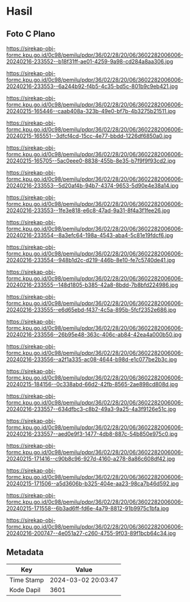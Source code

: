 # Hasil

## Foto C Plano

https://sirekap-obj-formc.kpu.go.id/0c98/pemilu/pdpr/36/02/28/20/06/3602282006006-20240216-233552--b18f31ff-ae01-4259-9a98-cd284a8aa306.jpg

https://sirekap-obj-formc.kpu.go.id/0c98/pemilu/pdpr/36/02/28/20/06/3602282006006-20240216-233553--6a244b92-f4b5-4c35-bd5c-801b9c9eb421.jpg

https://sirekap-obj-formc.kpu.go.id/0c98/pemilu/pdpr/36/02/28/20/06/3602282006006-20240215-165446--caab408a-323b-49e0-bf7b-4b3275b21511.jpg

https://sirekap-obj-formc.kpu.go.id/0c98/pemilu/pdpr/36/02/28/20/06/3602282006006-20240215-165551--3dfcf4cd-15cc-4e77-bbdd-1226df6850a0.jpg

https://sirekap-obj-formc.kpu.go.id/0c98/pemilu/pdpr/36/02/28/20/06/3602282006006-20240215-165705--5ac0eee0-8838-455b-8e35-b7f9f9f93cd2.jpg

https://sirekap-obj-formc.kpu.go.id/0c98/pemilu/pdpr/36/02/28/20/06/3602282006006-20240216-233553--5d20af4b-94b7-4374-9653-5d90e4e38a14.jpg

https://sirekap-obj-formc.kpu.go.id/0c98/pemilu/pdpr/36/02/28/20/06/3602282006006-20240216-233553--1fe3e818-e6c8-47ad-9a31-8f4a3f1fee26.jpg

https://sirekap-obj-formc.kpu.go.id/0c98/pemilu/pdpr/36/02/28/20/06/3602282006006-20240216-233554--8a3efc64-198a-4543-aba4-5c81e19fdcf6.jpg

https://sirekap-obj-formc.kpu.go.id/0c98/pemilu/pdpr/36/02/28/20/06/3602282006006-20240216-233554--948b1d2c-d219-446b-8e10-fe7c5740de41.jpg

https://sirekap-obj-formc.kpu.go.id/0c98/pemilu/pdpr/36/02/28/20/06/3602282006006-20240216-233555--148d1805-b385-42a8-8bdd-7b8bfd224986.jpg

https://sirekap-obj-formc.kpu.go.id/0c98/pemilu/pdpr/36/02/28/20/06/3602282006006-20240216-233555--e6d65ebd-f437-4c5a-895b-5fcf2352e686.jpg

https://sirekap-obj-formc.kpu.go.id/0c98/pemilu/pdpr/36/02/28/20/06/3602282006006-20240216-233556--26b95e48-363c-406c-ab84-42ea4a000b50.jpg

https://sirekap-obj-formc.kpu.go.id/0c98/pemilu/pdpr/36/02/28/20/06/3602282006006-20240216-233556--a2f1a335-ac08-4644-b98d-e1c077be2b3c.jpg

https://sirekap-obj-formc.kpu.go.id/0c98/pemilu/pdpr/36/02/28/20/06/3602282006006-20240215-184156--0c338abd-66d2-42fb-8565-2ae898cd808d.jpg

https://sirekap-obj-formc.kpu.go.id/0c98/pemilu/pdpr/36/02/28/20/06/3602282006006-20240216-233557--634dfbc3-c8b2-49a3-9a25-4a3f9126e51c.jpg

https://sirekap-obj-formc.kpu.go.id/0c98/pemilu/pdpr/36/02/28/20/06/3602282006006-20240216-233557--aed0e9f3-1477-4db8-887c-54b850e975c0.jpg

https://sirekap-obj-formc.kpu.go.id/0c98/pemilu/pdpr/36/02/28/20/06/3602282006006-20240215-171416--c90b8c96-927d-4160-a278-8a86c608df42.jpg

https://sirekap-obj-formc.kpu.go.id/0c98/pemilu/pdpr/36/02/28/20/06/3602282006006-20240215-171506--a5d3606b-b325-404e-aa23-98ca7b46d592.jpg

https://sirekap-obj-formc.kpu.go.id/0c98/pemilu/pdpr/36/02/28/20/06/3602282006006-20240215-171558--6b3ad6ff-fd6e-4a79-8812-91b9975c1bfa.jpg

https://sirekap-obj-formc.kpu.go.id/0c98/pemilu/pdpr/36/02/28/20/06/3602282006006-20240216-200747--4e051a27-c260-4755-9f03-89f1bcb64c34.jpg


## Metadata

| Key        | Value               |
| ---------- | ------------------- |
| Time Stamp | 2024-03-02 20:03:47 |
| Kode Dapil | 3601                |




